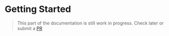 # Getting Started

> This part of the documentation is still work in progress. Check later or submit a [PR](https://github.com/njoguamos/laravel-paystack)
